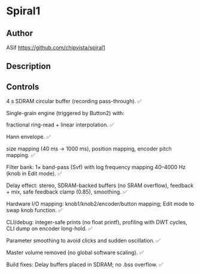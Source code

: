 # Spiral1

## Author

ASif 
https://github.com/chipvista/spiral1


## Description

## Controls
4 s SDRAM circular buffer (recording pass-through). ✅

Single-grain engine (triggered by Button2) with:

fractional ring-read + linear interpolation. ✅

Hann envelope. ✅

size mapping (40 ms → 1000 ms), position mapping, encoder pitch mapping. ✅

Filter bank: 1× band-pass (Svf) with log frequency mapping 40–4000 Hz (knob in Edit mode). ✅

Delay effect: stereo, SDRAM-backed buffers (no SRAM overflow), feedback + mix, safe feedback clamp (0.85), smoothing. ✅

Hardware I/O mapping: knob1/knob2/encoder/button mapping; Edit mode to swap knob function. ✅

CLI/debug: integer-safe prints (no float printf), profiling with DWT cycles, CLI dump on encoder long-hold. ✅

Parameter smoothing to avoid clicks and sudden oscillation. ✅

Master volume removed (no global software scaling). ✅

Build fixes: Delay buffers placed in SDRAM; no .bss overflow. ✅







